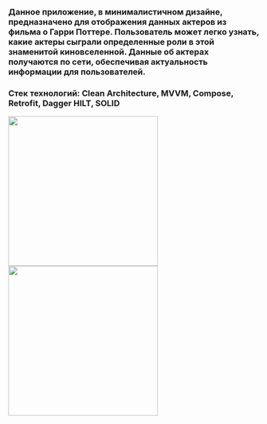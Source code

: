 ### Данное приложение, в минималистичном дизайне, предназначено для отображения данных актеров из фильма о Гарри Поттере. Пользователь может легко узнать, какие актеры сыграли определенные роли в этой знаменитой киновселенной. Данные об актерах получаются по сети, обеспечивая актуальность информации для пользователей.
### Стек технологий: Clean Architecture, MVVM, Compose, Retrofit, Dagger HILT, SOLID

<img src="https://github.com/user-attachments/assets/89bf1c9b-7795-422f-b5bf-a680269dae82" width="300">
<img src="https://github.com/user-attachments/assets/aa84fd06-b8ad-4160-9379-b318661232ee" width="300">
